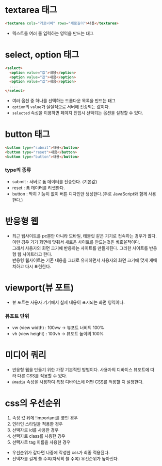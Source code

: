 # textarea 태그

```html
<textarea cols="가로너비" rows="세로길이">내용</textarea>
```

- 텍스트를 여러 줄 입력하는 영역을 만드는 태그

# select, option 태그

```html
<select>
  <option value="값">내용</option>
  <option value="값">내용</option>
  <option value="값">내용</option>
  ....
</select>
```

- 여러 옵션 중 하나를 선택하는 드롭다운 목록을 만드는 태그
- `option`의 `value`가 실질적으로 서버에 전송되는 값이다.
- `selected` 속성을 이용하면 페이지 진입시 선택되는 옵션을 설정할 수 있다.

# button 태그

```html
<button type="submit">내용</button>
<button type="reset">내용</button>
<button type="button">내용</button>
```

### type의 종류

- submit : 서버로 폼 데이터를 전송한다. (기본값)
- reset : 폼 데이터를 리셋한다.
- button : 딱히 기능이 없이 버튼 디자인만 생성한다.(주로 JavaScript와 함께 사용한다.)

# 반응형 웹

- 최근 웹사이트를 pc뿐만 아니라 모바일, 태블릿 같은 기기로 접속하는 경우가 많다. 이런 경우 기기 화면에 맞춰서 새로운 사이트를 만드는것은 비효율적이다.  
  그래서 사용자의 화면 크기에 반응하는 사이트를 만들게된다. 그러한 사이트를 반응형 웹 사이트라고 한다.  
  반응형 웹사이트는 기존 내용을 그대로 유지하면서 사용자의 화면 크기에 맞게 재배치하고 다시 표현한다.

# viewport(뷰 포트)

- 뷰 포트는 사용자 기기에서 실제 내용이 표시되는 화면 영역이다.

### 뷰포트 단위

- vw (view width) : 100vw -> 뷰포트 너비의 100%
- vh (view height) : 100vh -> 뷰포트 높이의 100%

# 미디어 쿼리

- 반응형 웹을 만들기 위한 가장 기본적인 방법이다. 사용자의 디바이스 뷰포트에 따라 다른 CSS를 적용할 수 있다.
- `@media` 속성을 사용하여 특정 디바이스에 어떤 CSS를 적용할 지 설정한다.

# css의 우선순위

1. 속성 값 뒤에 !important를 붙인 경우
2. 인라인 스타일을 적용한 경우
3. 선택자로 id를 사용한 경우
4. 선택자로 class를 사용한 경우
5. 선택자로 tag 이름을 사용한 경우

- 우선순위가 같다면 나중에 작성한 css가 최종 적용된다.
- 선택자를 길게 쓸 수록(자세히 쓸 수록) 우선순위가 높아진다.
